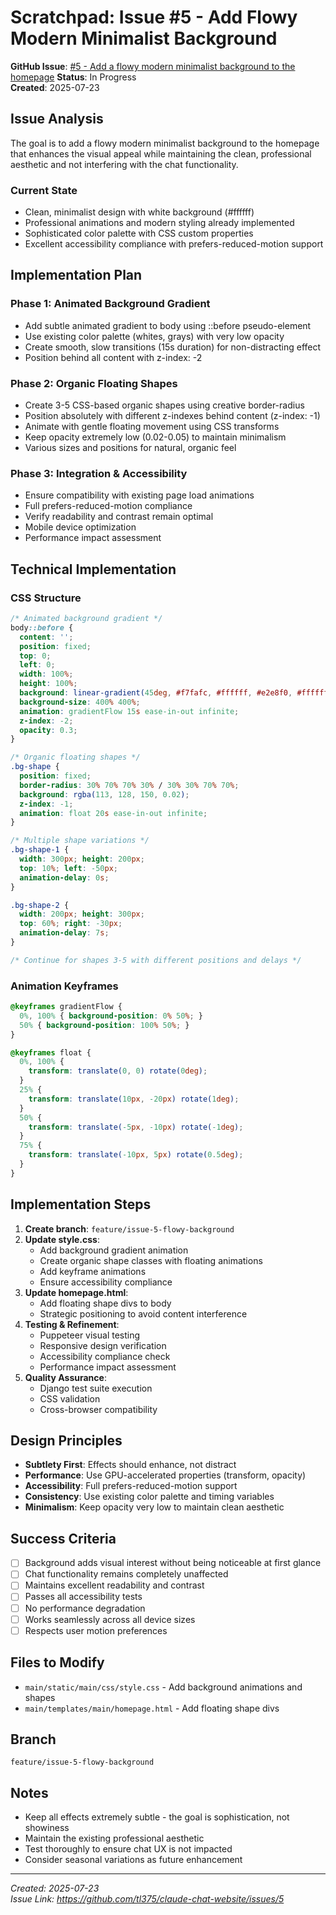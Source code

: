 # Scratchpad: Issue #5 - Add Flowy Modern Minimalist Background

**GitHub Issue**: [#5 - Add a flowy modern minimalist background to the homepage](https://github.com/tl375/claude-chat-website/issues/5)
**Status**: In Progress  
**Created**: 2025-07-23

## Issue Analysis

The goal is to add a flowy modern minimalist background to the homepage that enhances the visual appeal while maintaining the clean, professional aesthetic and not interfering with the chat functionality.

### Current State
- Clean, minimalist design with white background (#ffffff)
- Professional animations and modern styling already implemented
- Sophisticated color palette with CSS custom properties
- Excellent accessibility compliance with prefers-reduced-motion support

## Implementation Plan

### Phase 1: Animated Background Gradient
- Add subtle animated gradient to body using ::before pseudo-element
- Use existing color palette (whites, grays) with very low opacity
- Create smooth, slow transitions (15s duration) for non-distracting effect
- Position behind all content with z-index: -2

### Phase 2: Organic Floating Shapes  
- Create 3-5 CSS-based organic shapes using creative border-radius
- Position absolutely with different z-indexes behind content (z-index: -1)
- Animate with gentle floating movement using CSS transforms
- Keep opacity extremely low (0.02-0.05) to maintain minimalism
- Various sizes and positions for natural, organic feel

### Phase 3: Integration & Accessibility
- Ensure compatibility with existing page load animations
- Full prefers-reduced-motion compliance
- Verify readability and contrast remain optimal
- Mobile device optimization
- Performance impact assessment

## Technical Implementation

### CSS Structure
```css
/* Animated background gradient */
body::before {
  content: '';
  position: fixed;
  top: 0;
  left: 0;
  width: 100%;
  height: 100%;
  background: linear-gradient(45deg, #f7fafc, #ffffff, #e2e8f0, #ffffff);
  background-size: 400% 400%;
  animation: gradientFlow 15s ease-in-out infinite;
  z-index: -2;
  opacity: 0.3;
}

/* Organic floating shapes */
.bg-shape {
  position: fixed;
  border-radius: 30% 70% 70% 30% / 30% 30% 70% 70%;
  background: rgba(113, 128, 150, 0.02);
  z-index: -1;
  animation: float 20s ease-in-out infinite;
}

/* Multiple shape variations */
.bg-shape-1 { 
  width: 300px; height: 200px; 
  top: 10%; left: -50px;
  animation-delay: 0s;
}

.bg-shape-2 { 
  width: 200px; height: 300px; 
  top: 60%; right: -30px;
  animation-delay: 7s;
}

/* Continue for shapes 3-5 with different positions and delays */
```

### Animation Keyframes
```css
@keyframes gradientFlow {
  0%, 100% { background-position: 0% 50%; }
  50% { background-position: 100% 50%; }
}

@keyframes float {
  0%, 100% { 
    transform: translate(0, 0) rotate(0deg); 
  }
  25% { 
    transform: translate(10px, -20px) rotate(1deg); 
  }
  50% { 
    transform: translate(-5px, -10px) rotate(-1deg); 
  }
  75% { 
    transform: translate(-10px, 5px) rotate(0.5deg); 
  }
}
```

## Implementation Steps

1. **Create branch**: `feature/issue-5-flowy-background`
2. **Update style.css**:
   - Add background gradient animation 
   - Create organic shape classes with floating animations
   - Add keyframe animations
   - Ensure accessibility compliance
3. **Update homepage.html**:
   - Add floating shape divs to body
   - Strategic positioning to avoid content interference
4. **Testing & Refinement**:
   - Puppeteer visual testing
   - Responsive design verification
   - Accessibility compliance check
   - Performance impact assessment
5. **Quality Assurance**:
   - Django test suite execution
   - CSS validation
   - Cross-browser compatibility

## Design Principles

- **Subtlety First**: Effects should enhance, not distract
- **Performance**: Use GPU-accelerated properties (transform, opacity)
- **Accessibility**: Full prefers-reduced-motion support
- **Consistency**: Use existing color palette and timing variables
- **Minimalism**: Keep opacity very low to maintain clean aesthetic

## Success Criteria

- [ ] Background adds visual interest without being noticeable at first glance
- [ ] Chat functionality remains completely unaffected
- [ ] Maintains excellent readability and contrast
- [ ] Passes all accessibility tests
- [ ] No performance degradation
- [ ] Works seamlessly across all device sizes
- [ ] Respects user motion preferences

## Files to Modify

- `main/static/main/css/style.css` - Add background animations and shapes
- `main/templates/main/homepage.html` - Add floating shape divs

## Branch
`feature/issue-5-flowy-background`

## Notes

- Keep all effects extremely subtle - the goal is sophistication, not showiness
- Maintain the existing professional aesthetic
- Test thoroughly to ensure chat UX is not impacted
- Consider seasonal variations as future enhancement

---
*Created: 2025-07-23*  
*Issue Link: https://github.com/tl375/claude-chat-website/issues/5*